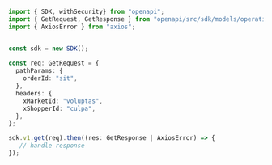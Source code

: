 <!-- Start SDK Example Usage -->
```typescript
import { SDK, withSecurity} from "openapi";
import { GetRequest, GetResponse } from "openapi/src/sdk/models/operations";
import { AxiosError } from "axios";


const sdk = new SDK();
    
const req: GetRequest = {
  pathParams: {
    orderId: "sit",
  },
  headers: {
    xMarketId: "voluptas",
    xShopperId: "culpa",
  },
};

sdk.v1.get(req).then((res: GetResponse | AxiosError) => {
   // handle response
});
```
<!-- End SDK Example Usage -->